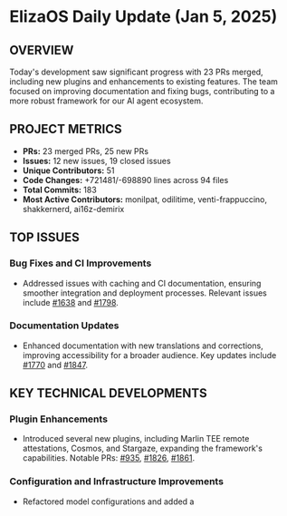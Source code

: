# ElizaOS Daily Update (Jan 5, 2025)

## OVERVIEW 
Today's development saw significant progress with 23 PRs merged, including new plugins and enhancements to existing features. The team focused on improving documentation and fixing bugs, contributing to a more robust framework for our AI agent ecosystem.

## PROJECT METRICS
- **PRs:** 23 merged PRs, 25 new PRs
- **Issues:** 12 new issues, 19 closed issues
- **Unique Contributors:** 51
- **Code Changes:** +721481/-698890 lines across 94 files
- **Total Commits:** 183
- **Most Active Contributors:** monilpat, odilitime, venti-frappuccino, shakkernerd, ai16z-demirix

## TOP ISSUES
### Bug Fixes and CI Improvements
- Addressed issues with caching and CI documentation, ensuring smoother integration and deployment processes. Relevant issues include [#1638](https://github.com/elizaos/eliza/issues/1638) and [#1798](https://github.com/elizaos/eliza/issues/1798).

### Documentation Updates
- Enhanced documentation with new translations and corrections, improving accessibility for a broader audience. Key updates include [#1770](https://github.com/elizaos/eliza/pull/1770) and [#1847](https://github.com/elizaos/eliza/pull/1847).

## KEY TECHNICAL DEVELOPMENTS
### Plugin Enhancements
- Introduced several new plugins, including Marlin TEE remote attestations, Cosmos, and Stargaze, expanding the framework's capabilities. Notable PRs: [#935](https://github.com/elizaos/eliza/pull/935), [#1826](https://github.com/elizaos/eliza/pull/1826), [#1861](https://github.com/elizaos/eliza/pull/1861).

### Configuration and Infrastructure Improvements
- Refactored model configurations and added a